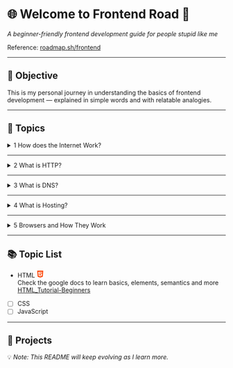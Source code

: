 # 🌐 Welcome to Frontend Road 🚀
_A beginner-friendly frontend development guide for people stupid like me_

Reference: [roadmap.sh/frontend](https://roadmap.sh/frontend)  

---

## 🎯 Objective  
This is my personal journey in understanding the basics of frontend development — explained in simple words and with relatable analogies.  

---

## 📖 Topics  

<details>
<summary>1 How does the Internet Work?</summary>

![Basic Analogy of Internet](imgs/Analogy-of-Internet.png)

</details>

---

<details>
<summary>2️ What is HTTP?</summary>

**HTTP** → **HyperText Transfer Protocol**  
It’s a way for the client (your browser) and the server (where a website lives) to talk to each other over the internet.

</details>

---

<details>
<summary>3 What is DNS?</summary>

**DNS** → **Domain Name System**  
The internet’s phonebook. It translates human-friendly website names (like `google.com`) into machine-friendly IP addresses (like `142.250.190.78`).  

**Analogy:**  
Think of it like a game username + tag combo:  
- **Username** → what other players see  
- **Tag** → the unique ID just for you  

</details>

---

<details>
<summary>4 What is Hosting?</summary>

There are 3 main types of hosting:  

| Hosting Type         | Analogy                     | Pros                                           | Cons                                             |
|----------------------|-----------------------------|------------------------------------------------|--------------------------------------------------|
| **Shared Hosting**   | 🏢 Apartment with roommates  | Cheapest, easy setup for small sites           | Limited resources, can be slow                   |
| **VPS Hosting**      | 🏙 Condo in a big building   | Guaranteed resources, more control             | Costs more, may waste unused resources           |
| **Dedicated Hosting**| 🏠 Your own house            | Full control, all resources are yours          | Very expensive                                   |

</details>

---

<details>
<summary>5 Browsers and How They Work</summary>

🎥 Watch this video for a great explanation → *[How Web Browsers Work](https://www.youtube.com/watch?v=EoYkl8rwbiM)*

</details>

---

## 📚 Topic List  
- HTML ![HTML-Logo](imgs/html-5.png)
<br>Check the google docs to learn basics, elements, semantics and more
<br>[HTML_Tutorial-Beginners](https://docs.google.com/document/d/1s4UkgYkb6zD1DOrv0PxrEoXAbaqkIgSdGCZ57Ko5U8k/edit?usp=sharing)
- [ ] CSS  
- [ ] JavaScript  

---

## 📂 Projects

💡 _Note: This README will keep evolving as I learn more._
